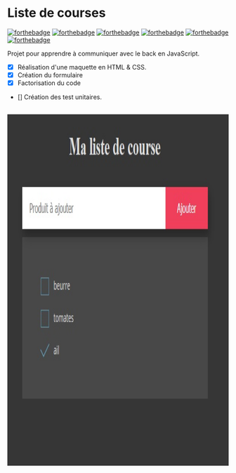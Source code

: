 # Liste de courses

[![forthebadge](http://forthebadge.com/images/badges/built-with-love.svg)](http://forthebadge.com)
[![forthebadge](https://forthebadge.com/images/badges/uses-html.svg)](https://forthebadge.com)
[![forthebadge](https://forthebadge.com/images/badges/uses-css.svg)](https://forthebadge.com)
[![forthebadge](https://forthebadge.com/images/badges/uses-git.svg)](https://forthebadge.com)
[![forthebadge](https://forthebadge.com/images/badges/built-by-developers.svg)](https://forthebadge.com)
[![forthebadge](https://forthebadge.com/images/badges/powered-by-coffee.svg)](https://forthebadge.com)

Projet pour apprendre à communiquer avec le back en JavaScript.<br>
- [x] Réalisation d'une maquette en HTML & CSS. 
- [x] Création du formulaire
- [x] Factorisation du code
- [] Création des test unitaires.
<br>
<img width="100%" height="800" src="04ListeCourses.jpg">
